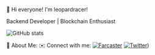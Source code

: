 👋 Hi everyone! I'm leopardracer! 

Backend Developer | Blockchain Enthusiast

![GitHub stats](https://github-readme-stats.vercel.app/api?username=leopardracer&show_icons=true)


🌟 About Me: 
✉️ Connect with me:
[![Farcaster](https://img.shields.io/badge/-Farcaster-blue?style=flat&logo=Farcaster)](https://warpcast.com/leopardracer)
[![Twitter](https://img.shields.io/badge/-Twitter-blue?style=flat&logo=Twitter)](https://x.com/le01pardracer?s=21&t=bPOi8G8ajYBA3bYP6hS98Q))
